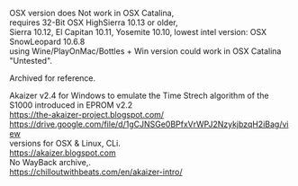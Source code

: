 OSX version does Not work in OSX Catalina, </br>
requires 32-Bit OSX HighSierra 10.13 or older,  </br>
Sierra 10.12, El Capitan 10.11, Yosemite 10.10, lowest intel version: OSX SnowLeopard 10.6.8 </br>
using Wine/PlayOnMac/Bottles + Win version could work in OSX Catalina "Untested". </br>

Archived for reference. </br>

Akaizer v2.4 for Windows to emulate the Time Strech algorithm of the S1000 introduced in EPROM v2.2 </br>
https://the-akaizer-project.blogspot.com/ </br>
https://drive.google.com/file/d/1gCJNSGe0BPfxVrWPJ2NzykjbzqH2iBag/view </br>
versions for OSX & Linux, CLi. </br>
https://akaizer.blogspot.com </br>
No WayBack archive,. </br>
https://chilloutwithbeats.com/en/akaizer-intro/ </br>

